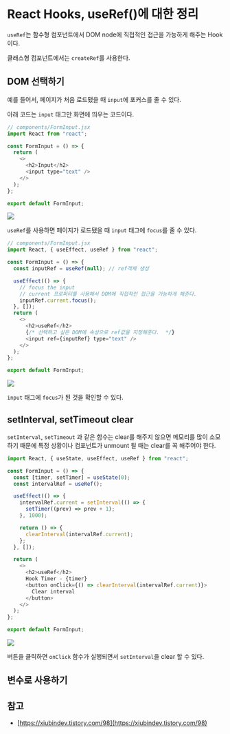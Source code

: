 # React Hooks, useRef()에 대한 정리

`useRef`는 함수형 컴포넌트에서 DOM node에 직접적인 접근을 가능하게 해주는 Hook이다.

클래스형 컴포넌트에서는 `createRef`를 사용한다.

## DOM 선택하기
예를 들어서, 페이지가 처음 로드됐을 때 `input`에 포커스를 줄 수 있다. 

아래 코드는 `input` 태그만 화면에 띄우는 코드이다.

```js
// components/FormInput.jsx
import React from "react";

const FormInput = () => {
  return (
    <>
      <h2>Input</h2>
      <input type="text" /> 
    </>
  );
};

export default FormInput;

```
<p aling="center"><img src="https://images.velog.io/images/tlatjdgh3778/post/be474b1a-d768-49dc-bd3d-addf09bcd870/normal.gif" /></p>

`useRef`를 사용하면 페이지가 로드됐을 때 `input` 태그에 `focus`를 줄 수 있다.

```js
// components/FormInput.jsx
import React, { useEffect, useRef } from "react";

const FormInput = () => {
  const inputRef = useRef(null); // ref객체 생성

  useEffect(() => {
    // focus the input
    // current 프로퍼티를 사용해서 DOM에 직접적인 접근을 가능하게 해준다.
    inputRef.current.focus();
  }, []);
  return (
    <>
      <h2>useRef</h2>
      {/* 선택하고 싶은 DOM에 속성으로 ref값을 지정해준다.  */}
      <input ref={inputRef} type="text" /> 
    </>
  );
};

export default FormInput;

```

<p aling="center"><img src="https://images.velog.io/images/tlatjdgh3778/post/8ac0664c-9cf8-47cd-afbb-f2a44a6c9f89/useRef.gif" /></p>

`input` 태그에 `focus`가 된 것을 확인할 수 있다.

## setInterval, setTimeout clear
`setInterval`, `setTimeout` 과 같은 함수는 clear를 해주지 않으면 메모리를 많이 소모하기 때문에 특정 상황이나 컴포넌트가 unmount 될 때는 clear를 꼭 해주어야 한다.

```js
import React, { useState, useEffect, useRef } from "react";

const FormInput = () => {
  const [timer, setTimer] = useState(0);
  const intervalRef = useRef();

  useEffect(() => {
    intervalRef.current = setInterval(() => {
      setTimer((prev) => prev + 1);
    }, 1000);

    return () => {
      clearInterval(intervalRef.current);
    };
  }, []);

  return (
    <>
      <h2>useRef</h2>
      Hook Timer - {timer}
      <button onClick={() => clearInterval(intervalRef.current)}>
        Clear interval
      </button>
    </>
  );
};

export default FormInput;
```

<p align="cener"><img src="https://images.velog.io/images/tlatjdgh3778/post/a1a78618-1213-4cc7-b1dc-1cfcc479dd72/timer.gif" /></p>

버튼을 클릭하면 `onClick` 함수가 실행되면서 `setInterval`을 clear 할 수 있다.

## 변수로 사용하기

## 참고
* [https://xiubindev.tistory.com/98](https://xiubindev.tistory.com/98)
